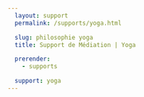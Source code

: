 ```yaml
---
  layout: support
  permalink: /supports/yoga.html

  slug: philosophie yoga
  title: Support de Médiation | Yoga

  prerender:
    - supports

  support: yoga
---
```

